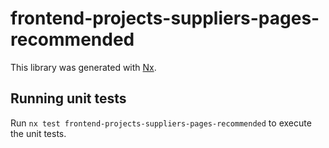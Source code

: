 # frontend-projects-suppliers-pages-recommended

This library was generated with [Nx](https://nx.dev).

## Running unit tests

Run `nx test frontend-projects-suppliers-pages-recommended` to execute the unit tests.
